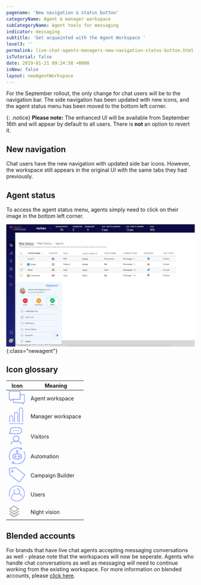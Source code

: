 ```yaml
---
pagename: 'New navigation & status button'
categoryName: Agent & manager workspace
subCategoryName: Agent tools for messaging
indicator: messaging
subtitle: 'Get acquainted with the Agent Workspace '
level3: ''
permalink: live-chat-agents-managers-new-navigation-status-button.html
isTutorial: false
date: 2019-01-21 09:24:58 +0000
isNew: false
layout: newAgentWorkspace
---
```


For the September rollout, the only change for chat users will be to the navigation bar. The side navigation has been updated with new icons, and the agent status menu has been moved to the bottom left corner.

{: .notice}
**Please note:** The enhanced UI will be available from September 16th and will appear by default to all users. There is **not** an option to revert it.  

## New navigation

Chat users have the new navigation with updated side bar icons. However, the workspace still appears in the original UI with the same tabs they had previously.


## Agent status

To access the agent status menu, agents simply need to click on their image in the bottom left corner.

![alt text](img/chat-with-new-nav.jpg){:class="newagent"}

## Icon glossary

| Icon        | Meaning           
| ------------- |-------------|
| ![alt text](img/connections-regular@2x.png)    | Agent workspace  |
| ![alt text](img/manager-workspace-regular@2x.png)   | Manager workspace      |
| ![alt text](img/visitors-regular@2x.png)  | Visitors     |
| ![alt text](img/automation-regular@2x.png)     | Automation      |
| ![alt text](img/campaigns-regular@2x.png)  | Campaign Builder     |
| ![alt text](img/users-regular@2x.png)      | Users     |
| ![alt text](img/night-vision-hover@2x.png) | Night vision  |


## Blended accounts

For brands that have live chat agents accepting messaging conversations as well - please note that the workspaces will now be seperate. Agents who handle chat conversations as well as messaging will need to continue working from the existing workspace. For more information on blended accounts, please [click here](/messaging-agents-blended-accounts.html).
